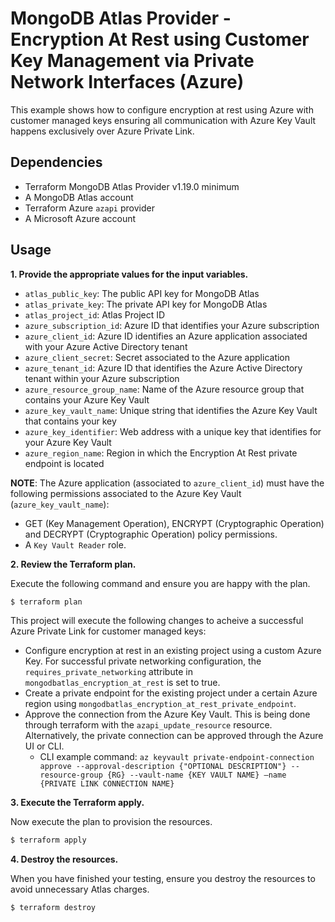 # MongoDB Atlas Provider - Encryption At Rest using Customer Key Management via Private Network Interfaces (Azure)
This example shows how to configure encryption at rest using Azure with customer managed keys ensuring all communication with Azure Key Vault happens exclusively over Azure Private Link.

## Dependencies

* Terraform MongoDB Atlas Provider v1.19.0 minimum
* A MongoDB Atlas account 
* Terraform Azure `azapi` provider
* A Microsoft Azure account

## Usage

**1\. Provide the appropriate values for the input variables.**

- `atlas_public_key`: The public API key for MongoDB Atlas
- `atlas_private_key`: The private API key for MongoDB Atlas
- `atlas_project_id`: Atlas Project ID
- `azure_subscription_id`: Azure ID that identifies your Azure subscription
- `azure_client_id`: Azure ID identifies an Azure application associated with your Azure Active Directory tenant
- `azure_client_secret`: Secret associated to the Azure application
- `azure_tenant_id`: Azure ID  that identifies the Azure Active Directory tenant within your Azure subscription
- `azure_resource_group_name`: Name of the Azure resource group that contains your Azure Key Vault
- `azure_key_vault_name`: Unique string that identifies the Azure Key Vault that contains your key
- `azure_key_identifier`: Web address with a unique key that identifies for your Azure Key Vault
- `azure_region_name`: Region in which the Encryption At Rest private endpoint is located


**NOTE**: The Azure application (associated to `azure_client_id`) must have the following permissions associated to the Azure Key Vault (`azure_key_vault_name`):
- GET (Key Management Operation), ENCRYPT (Cryptographic Operation) and DECRYPT (Cryptographic Operation) policy permissions.
- A `Key Vault Reader` role.

**2\. Review the Terraform plan.**

Execute the following command and ensure you are happy with the plan.

``` bash
$ terraform plan
```
This project will execute the following changes to acheive a successful Azure Private Link for customer managed keys:

- Configure encryption at rest in an existing project using a custom Azure Key. For successful private networking configuration, the `requires_private_networking` attribute in `mongodbatlas_encryption_at_rest` is set to true.
- Create a private endpoint for the existing project under a certain Azure region using `mongodbatlas_encryption_at_rest_private_endpoint`. 
- Approve the connection from the Azure Key Vault. This is being done through terraform with the `azapi_update_resource` resource. Alternatively, the private connection can be approved through the Azure UI or CLI.
    - CLI example command: `az keyvault private-endpoint-connection approve --approval-description {"OPTIONAL DESCRIPTION"} --resource-group {RG} --vault-name {KEY VAULT NAME} –name {PRIVATE LINK CONNECTION NAME}`

**3\. Execute the Terraform apply.**

Now execute the plan to provision the resources.

``` bash
$ terraform apply
```

**4\. Destroy the resources.**

When you have finished your testing, ensure you destroy the resources to avoid unnecessary Atlas charges.

``` bash
$ terraform destroy
```

